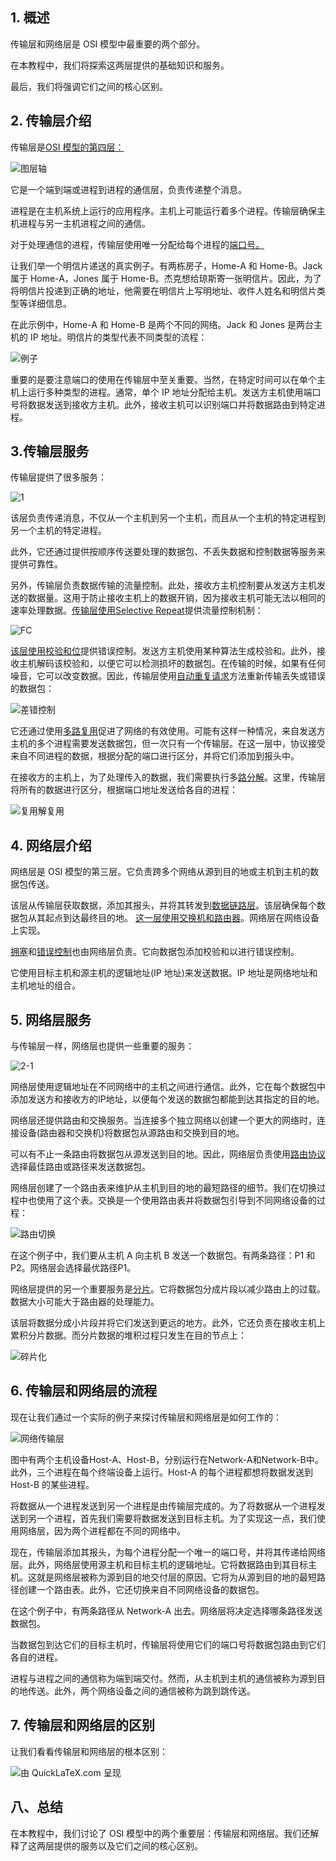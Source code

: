 ## 1. 概述

传输层和网络层是 OSI 模型中最重要的两个部分。

在本教程中，我们将探索这两层提供的基础知识和服务。

最后，我们将强调它们之间的核心区别。

## 2. 传输层介绍

传输层是[OSI 模型的第四层：](https://www.baeldung.com/cs/osi-model)

![图层轴](https://www.baeldung.com/wp-content/uploads/sites/4/2021/07/osi_layer.jpg)

它是一个端到端或进程到进程的通信层，负责传递整个消息。

进程是在主机系统上运行的应用程序。主机上可能运行着多个进程。传输层确保主机进程与另一主机进程之间的通信。

对于处理通信的进程，传输层使用唯一分配给每个进程的[端口号。](https://www.baeldung.com/cs/port-vs-socket)

让我们举一个明信片递送的真实例子。有两栋房子，Home-A 和 Home-B。Jack 属于 Home-A，Jones 属于 Home-B。杰克想给琼斯寄一张明信片。因此，为了将明信片投递到正确的地址，他需要在明信片上写明地址、收件人姓名和明信片类型等详细信息。

在此示例中，Home-A 和 Home-B 是两个不同的网络。Jack 和 Jones 是两台主机的 IP 地址。明信片的类型代表不同类型的流程：

![例子](https://www.baeldung.com/wp-content/uploads/sites/4/2021/07/example.jpg)

重要的是要注意端口的使用在传输层中至关重要。当然，在特定时间可以在单个主机上运行多种类型的进程。通常，单个 IP 地址分配给主机。发送方主机使用端口号将数据发送到接收方主机。此外，接收主机可以识别端口并将数据路由到特定进程。

## 3.传输层服务

传输层提供了很多服务：

![1](https://www.baeldung.com/wp-content/uploads/sites/4/2021/07/1.jpg)

该层负责传递消息，不仅从一个主机到另一个主机，而且从一个主机的特定进程到另一个主机的特定进程。

此外，它还通过提供按顺序传送要处理的数据包、不丢失数据和控制数据等服务来提供可靠性。

另外，传输层负责数据传输的流量控制。此处，接收方主机控制要从发送方主机发送的数据量。这用于防止接收主机上的数据开销，因为接收主机可能无法以相同的速率处理数据。[传输层使用Selective Repeat](https://en.wikipedia.org/wiki/Selective_Repeat_ARQ)提供流量控制机制：

![FC](https://www.baeldung.com/wp-content/uploads/sites/4/2021/07/FC.jpg)

[该层使用校验和位](https://en.wikipedia.org/wiki/Checksum)提供错误控制。发送方主机使用某种算法生成校验和。此外，接收主机解码该校验和，以便它可以检测损坏的数据包。在传输的时候，如果有任何噪音，它可以改变数据。因此，传输层使用[自动重复请求](https://en.wikipedia.org/wiki/Automatic_repeat_request)方法重新传输丢失或错误的数据包：

![差错控制](https://www.baeldung.com/wp-content/uploads/sites/4/2021/07/Error_control.jpg)

它还通过使用[多路复用](https://en.wikipedia.org/wiki/Multiplexing)促进了网络的有效使用。可能有这样一种情况，来自发送方主机的多个进程需要发送数据包，但一次只有一个传输层。在这一层中，协议接受来自不同进程的数据，根据分配的端口进行区分，并将它们添加到报头中。

在接收方的主机上，为了处理传入的数据，我们需要执行多[路分解](https://en.wikipedia.org/wiki/Multiplexing)。这里，传输层将所有的数据进行区分，根据端口地址发送给各自的进程：

![复用解复用](https://www.baeldung.com/wp-content/uploads/sites/4/2021/07/Multiplexing_demultiplexing.jpg)

## 4. 网络层介绍

网络层是 OSI 模型的第三层。它负责跨多个网络从源到目的地或主机到主机的数据包传送。

该层从传输层获取数据，添加其报头，并将其转发到[数据链路层](https://www.baeldung.com/cs/osi-model)。该层确保每个数据包从其起点到达最终目的地。 [这一层使用交换机和路由器](https://www.baeldung.com/cs/routers-vs-switches-vs-access-points)。网络层在网络设备上实现。

[拥塞](https://en.wikipedia.org/wiki/TCP_congestion_control)和[错误控制](https://en.wikipedia.org/wiki/Error_detection_and_correction)也由网络层负责。它向数据包添加校验和以进行错误控制。

它使用目标主机和源主机的逻辑地址(IP 地址)来发送数据。IP 地址是网络地址和主机地址的组合。

## 5. 网络层服务

与传输层一样，网络层也提供一些重要的服务：

![2-1](https://www.baeldung.com/wp-content/uploads/sites/4/2021/07/2-1.jpg)

网络层使用逻辑地址在不同网络中的主机之间进行通信。此外，它在每个数据包中添加发送方和接收方的IP地址，以便每个发送的数据包都能到达其指定的目的地。

网络层还提供路由和交换服务。当连接多个独立网络以创建一个更大的网络时，连接设备(路由器和交换机)将数据包从源路由和交换到目的地。

可以有不止一条路由将数据包从源发送到目的地。因此，网络层负责使用[路由协议](https://en.wikipedia.org/wiki/Routing_protocol)选择最佳路由或路径来发送数据包。

网络层创建了一个路由表来维护从主机到目的地的最短路径的细节。我们在切换过程中也使用了这个表。交换是一个使用路由表并将数据包引导到不同网络设备的过程：

![路由切换](https://www.baeldung.com/wp-content/uploads/sites/4/2021/07/Routing_switching.jpg)

在这个例子中，我们要从主机 A 向主机 B 发送一个数据包。有两条路径：P1 和 P2。网络层会选择最优路径P1。

网络层提供的另一个重要服务是[分片](https://en.wikipedia.org/wiki/Fragmentation_(computing))。它将数据包分成片段以减少路由上的过载。数据大小可能大于路由器的处理能力。

该层将数据分成小片段并将它们发送到更远的地方。此外，它还负责在接收主机上累积分片数据。而分片数据的堆积过程只发生在目的节点上：

![碎片化](https://www.baeldung.com/wp-content/uploads/sites/4/2021/07/Fragmentation.jpg)

## 6. 传输层和网络层的流程

现在让我们通过一个实际的例子来探讨传输层和网络层是如何工作的：

![网络传输层](https://www.baeldung.com/wp-content/uploads/sites/4/2021/07/NetransLayer.jpg)

图中有两个主机设备Host-A、Host-B，分别运行在Network-A和Network-B中。此外，三个进程在每个终端设备上运行。Host-A 的每个进程都想将数据发送到 Host-B 的某些进程。

将数据从一个进程发送到另一个进程是由传输层完成的。为了将数据从一个进程发送到另一个进程，首先我们需要将数据发送到目标主机。为了实现这一点，我们使用网络层，因为两个进程都在不同的网络中。

现在，传输层添加其报头，为每个进程分配一个唯一的端口号，并将其传递给网络层。此外，网络层使用源主机和目标主机的逻辑地址。它将数据路由到其目标主机。这就是网络层被称为源到目的地交付层的原因。它将为从源到目的地的最短路径创建一个路由表。此外，它还切换来自不同网络设备的数据包。

在这个例子中，有两条路径从 Network-A 出去。网络层将决定选择哪条路径发送数据包。

当数据包到达它们的目标主机时，传输层将使用它们的端口号将数据包路由到它们各自的进程。

进程与进程之间的通信称为端到端交付。然而，从主机到主机的通信被称为源到目的地传送。此外，两个网络设备之间的通信被称为跳到跳传送。

## 7. 传输层和网络层的区别

让我们看看传输层和网络层的根本区别：

![由 QuickLaTeX.com 呈现](https://www.baeldung.com/wp-content/ql-cache/quicklatex.com-1f49e45973fe29e528015d1b5fe8fcb2_l3.svg)

## 八、总结

在本教程中，我们讨论了 OSI 模型中的两个重要层：传输层和网络层。我们还解释了这两层提供的服务以及它们之间的核心区别。
